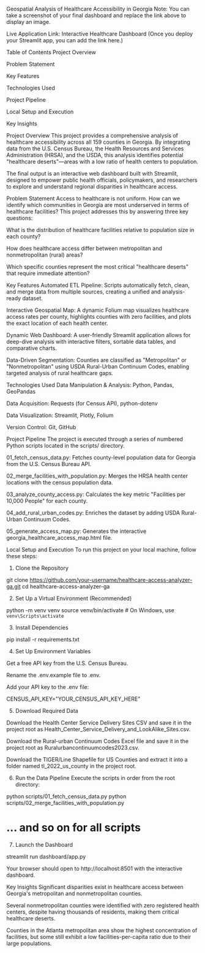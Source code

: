 Geospatial Analysis of Healthcare Accessibility in Georgia
Note: You can take a screenshot of your final dashboard and replace the link above to display an image.

Live Application Link: Interactive Healthcare Dashboard
(Once you deploy your Streamlit app, you can add the link here.)

Table of Contents
Project Overview

Problem Statement

Key Features

Technologies Used

Project Pipeline

Local Setup and Execution

Key Insights

Project Overview
This project provides a comprehensive analysis of healthcare accessibility across all 159 counties in Georgia. By integrating data from the U.S. Census Bureau, the Health Resources and Services Administration (HRSA), and the USDA, this analysis identifies potential "healthcare deserts"—areas with a low ratio of health centers to population.

The final output is an interactive web dashboard built with Streamlit, designed to empower public health officials, policymakers, and researchers to explore and understand regional disparities in healthcare access.

Problem Statement
Access to healthcare is not uniform. How can we identify which communities in Georgia are most underserved in terms of healthcare facilities? This project addresses this by answering three key questions:

What is the distribution of healthcare facilities relative to population size in each county?

How does healthcare access differ between metropolitan and nonmetropolitan (rural) areas?

Which specific counties represent the most critical "healthcare deserts" that require immediate attention?

Key Features
Automated ETL Pipeline: Scripts automatically fetch, clean, and merge data from multiple sources, creating a unified and analysis-ready dataset.

Interactive Geospatial Map: A dynamic Folium map visualizes healthcare access rates per county, highlights counties with zero facilities, and plots the exact location of each health center.

Dynamic Web Dashboard: A user-friendly Streamlit application allows for deep-dive analysis with interactive filters, sortable data tables, and comparative charts.

Data-Driven Segmentation: Counties are classified as "Metropolitan" or "Nonmetropolitan" using USDA Rural-Urban Continuum Codes, enabling targeted analysis of rural healthcare gaps.

Technologies Used
Data Manipulation & Analysis: Python, Pandas, GeoPandas

Data Acquisition: Requests (for Census API), python-dotenv

Data Visualization: Streamlit, Plotly, Folium

Version Control: Git, GitHub

Project Pipeline
The project is executed through a series of numbered Python scripts located in the scripts/ directory.

01_fetch_census_data.py: Fetches county-level population data for Georgia from the U.S. Census Bureau API.

02_merge_facilities_with_population.py: Merges the HRSA health center locations with the census population data.

03_analyze_county_access.py: Calculates the key metric "Facilities per 10,000 People" for each county.

04_add_rural_urban_codes.py: Enriches the dataset by adding USDA Rural-Urban Continuum Codes.

05_generate_access_map.py: Generates the interactive georgia_healthcare_access_map.html file.

Local Setup and Execution
To run this project on your local machine, follow these steps:

1. Clone the Repository

git clone https://github.com/your-username/healthcare-access-analyzer-ga.git
cd healthcare-access-analyzer-ga

2. Set Up a Virtual Environment (Recommended)

python -m venv venv
source venv/bin/activate  # On Windows, use `venv\Scripts\activate`

3. Install Dependencies

pip install -r requirements.txt

4. Set Up Environment Variables

Get a free API key from the U.S. Census Bureau.

Rename the .env.example file to .env.

Add your API key to the .env file:

CENSUS_API_KEY="YOUR_CENSUS_API_KEY_HERE"

5. Download Required Data

Download the Health Center Service Delivery Sites CSV and save it in the project root as Health_Center_Service_Delivery_and_LookAlike_Sites.csv.

Download the Rural-urban Continuum Codes Excel file and save it in the project root as Ruralurbancontinuumcodes2023.csv.

Download the TIGER/Line Shapefile for US Counties and extract it into a folder named tl_2022_us_county in the project root.

6. Run the Data Pipeline
Execute the scripts in order from the root directory:

python scripts/01_fetch_census_data.py
python scripts/02_merge_facilities_with_population.py
# ... and so on for all scripts

7. Launch the Dashboard

streamlit run dashboard/app.py

Your browser should open to http://localhost:8501 with the interactive dashboard.

Key Insights
Significant disparities exist in healthcare access between Georgia's metropolitan and nonmetropolitan counties.

Several nonmetropolitan counties were identified with zero registered health centers, despite having thousands of residents, making them critical healthcare deserts.

Counties in the Atlanta metropolitan area show the highest concentration of facilities, but some still exhibit a low facilities-per-capita ratio due to their large populations.
